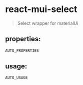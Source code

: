 # react-mui-select
> Select wrapper for materialUi


## properties:
```javascript
AUTO_PROPERTIES
```

## usage:
```jsx
AUTO_USAGE
```
